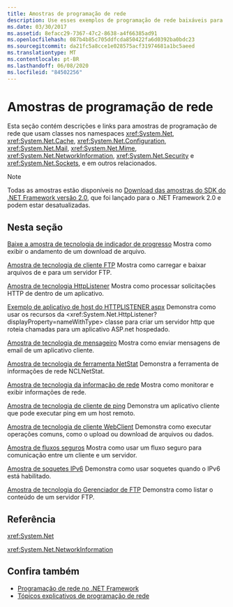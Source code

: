 ```yaml
---
title: Amostras de programação de rede
description: Use esses exemplos de programação de rede baixáveis para .NET Framework System.Net e classes estendidas.
ms.date: 03/30/2017
ms.assetid: 8efacc29-7367-47c2-8638-a4f66385ad91
ms.openlocfilehash: 087b4b85c705ddfcda850422fa6d0392ba0bdc23
ms.sourcegitcommit: da21fc5a8cce1e028575acf31974681a1bc5aeed
ms.translationtype: MT
ms.contentlocale: pt-BR
ms.lasthandoff: 06/08/2020
ms.locfileid: "84502256"
---
```

# <a name="network-programming-samples"></a>Amostras de programação de rede
Esta seção contém descrições e links para amostras de programação de rede que usam classes nos namespaces <xref:System.Net>, <xref:System.Net.Cache>, <xref:System.Net.Configuration>, <xref:System.Net.Mail>, <xref:System.Net.Mime>, <xref:System.Net.NetworkInformation>, <xref:System.Net.Security> e <xref:System.Net.Sockets>, e em outros relacionados.
  
> [!NOTE]
> Todas as amostras estão disponíveis no [Download das amostras do SDK do .NET Framework versão 2.0](https://www.microsoft.com/download/confirmation.aspx?id=22181), que foi lançado para o .NET Framework 2.0 e podem estar desatualizadas.

## <a name="in-this-section"></a>Nesta seção  
 [Baixe a amostra de tecnologia de indicador de progresso](https://docs.microsoft.com/previous-versions/dotnet/netframework-3.0/t8w6294a(v=vs.85))  
 Mostra como exibir o andamento de um download de arquivo.  
  
 [Amostra de tecnologia de cliente FTP](https://docs.microsoft.com/previous-versions/dotnet/netframework-3.0/b7810t5c(v=vs.85))  
 Mostra como carregar e baixar arquivos de e para um servidor FTP.  
  
 [Amostra de tecnologia HttpListener](https://docs.microsoft.com/previous-versions/dotnet/netframework-3.0/y7cbb2y2(v=vs.85))  
 Mostra como processar solicitações HTTP de dentro de um aplicativo.  

 [Exemplo de aplicativo de host do HTTPLISTENER aspx](https://docs.microsoft.com/previous-versions/visualstudio/visual-studio-2008/dd767375(v%3dvs.90)) Demonstra como usar os recursos da <xref:System.Net.HttpListener?displayProperty=nameWithType> classe para criar um servidor http que roteia chamadas para um aplicativo ASP.net hospedado.
  
 [Amostra de tecnologia de mensageiro](https://docs.microsoft.com/previous-versions/dotnet/netframework-3.0/whw7xbk2(v=vs.85))  
 Mostra como enviar mensagens de email de um aplicativo cliente.  
  
 [Amostra de tecnologia de ferramenta NetStat](https://docs.microsoft.com/previous-versions/dotnet/netframework-3.0/ks32hs88(v=vs.85))  
 Demonstra a ferramenta de informações de rede NCLNetStat.  
  
 [Amostra de tecnologia da informação de rede](https://docs.microsoft.com/previous-versions/dotnet/netframework-3.0/2xatedhd(v=vs.85))  
 Mostra como monitorar e exibir informações de rede.  
  
 [Amostra de tecnologia de cliente de ping](https://docs.microsoft.com/previous-versions/dotnet/netframework-3.0/5253acs7(v=vs.85))  
 Demonstra um aplicativo cliente que pode executar ping em um host remoto.  
  
 [Amostra de tecnologia de cliente WebClient](https://docs.microsoft.com/previous-versions/dotnet/netframework-3.0/fxk992zc(v=vs.85))  
 Demonstra como executar operações comuns, como o upload ou download de arquivos ou dados.  
  
 [Amostra de fluxos seguros](https://docs.microsoft.com/previous-versions/dotnet/netframework-3.0/ms180980(v=vs.85))  
 Mostra como usar um fluxo seguro para comunicação entre um cliente e um servidor.  
  
 [Amostra de soquetes IPv6](https://docs.microsoft.com/previous-versions/dotnet/netframework-3.0/ms180981(v=vs.85))  
 Demonstra como usar soquetes quando o IPv6 está habilitado.  
  
 [Amostra de tecnologia do Gerenciador de FTP](https://docs.microsoft.com/previous-versions/dotnet/netframework-3.0/ms233623(v=vs.85))  
 Demonstra como listar o conteúdo de um servidor FTP.  

## <a name="reference"></a>Referência  
 <xref:System.Net>  
  
 <xref:System.Net.NetworkInformation>  
  
## <a name="see-also"></a>Confira também

- [Programação de rede no .NET Framework](index.md)
- [Tópicos explicativos de programação de rede](network-programming-how-to-topics.md)
